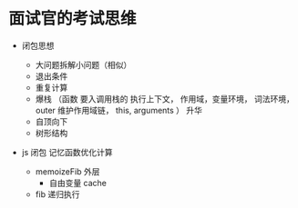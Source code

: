 # 面试官的考试思维

- 闭包思想
  - 大问题拆解小问题（相似）
  - 退出条件
  - 重复计算
  - 爆栈 （函数 要入调用栈的 执行上下文， 作用域，变量环境， 词法环境，
  outer 维护作用域链， this, arguments ）
  升华
  - 自顶向下
  - 树形结构

- js 闭包 记忆函数优化计算
  - memoizeFib 外层
    - 自由变量 cache 
  - fib 递归执行